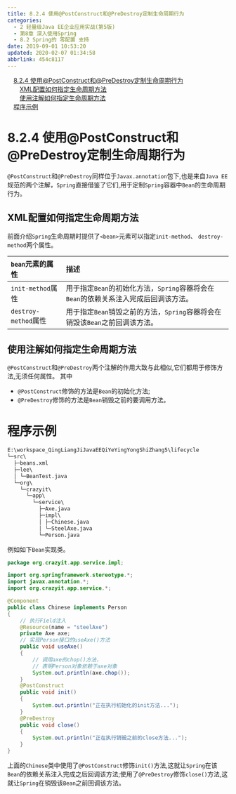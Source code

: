 ```yaml
---
title: 8.2.4 使用@PostConstruct和@PreDestroy定制生命周期行为
categories: 
  - 2 轻量级Java EE企业应用实战(第5版)
  - 第8章 深入使用Spring
  - 8.2 Spring的 零配置 支持
date: 2019-09-01 10:53:20
updated: 2020-02-07 01:34:58
abbrlink: 454c8117
---
```

<div id='my_toc'><a href="/JavaReadingNotes/454c8117/#8-2-4-使用-PostConstruct和-PreDestroy定制生命周期行为" class="header_1">8.2.4 使用@PostConstruct和@PreDestroy定制生命周期行为</a>&nbsp;<br><a href="/JavaReadingNotes/454c8117/#XML配置如何指定生命周期方法" class="header_2">XML配置如何指定生命周期方法</a>&nbsp;<br><a href="/JavaReadingNotes/454c8117/#使用注解如何指定生命周期方法" class="header_2">使用注解如何指定生命周期方法</a>&nbsp;<br><a href="/JavaReadingNotes/454c8117/#程序示例" class="header_1">程序示例</a>&nbsp;<br></div>
<style>.header_1{margin-left: 1em;}.header_2{margin-left: 2em;}.header_3{margin-left: 3em;}.header_4{margin-left: 4em;}.header_5{margin-left: 5em;}.header_6{margin-left: 6em;}</style>
<!--more-->
<script>if (navigator.platform.search('arm')==-1){document.getElementById('my_toc').style.display = 'none';}var e,p = document.getElementsByTagName('p');while (p.length>0) {e = p[0];e.parentElement.removeChild(e);}</script>

<!--end-->
<!--SSTStart-->
# 8.2.4 使用@PostConstruct和@PreDestroy定制生命周期行为 #
`@PostConstruct`和`@PreDestroy`同样位于`Javax.annotation`包下,也是来自`Java EE`规范的两个注解，`Spring`直接借鉴了它们,用于定制`Spring`容器中`Bean`的生命周期行为。

## XML配置如何指定生命周期方法 ##
前面介绍`Spring`生命周期时提供了`<bean>`元素可以指定`init-method`、 `destroy-method`两个属性。

|`bean`元素的属性|描述|
|:---|:---|
|`init-method`属性|用于指定`Bean`的初始化方法，`Spring`容器将会在`Bean`的依赖关系注入完成后回调该方法。|
|`destroy-method`属性|用于指定`Bean`销毁之前的方法，`Spring`容器将会在销毁该`Bean`之前回调该方法。|

## 使用注解如何指定生命周期方法 ##
`@PostConstruct`和`@PreDestroy`两个注解的作用大致与此相似,它们都用于修饰方法,无须任何属性。
其中
- `@PostConstruct`修饰的方法是`Bean`的初始化方法;
- `@PreDestroy`修饰的方法是`Bean`销毁之前的要调用方法。

# 程序示例 #
```cmd
E:\workspace_QingLiangJiJavaEEQiYeYingYongShiZhang5\lifecycle
└─src\
  ├─beans.xml
  ├─lee\
  │ └─BeanTest.java
  └─org\
    └─crazyit\
      └─app\
        └─service\
          ├─Axe.java
          ├─impl\
          │ ├─Chinese.java
          │ └─SteelAxe.java
          └─Person.java
```
例如如下`Bean`实现类。
```java
package org.crazyit.app.service.impl;

import org.springframework.stereotype.*;
import javax.annotation.*;
import org.crazyit.app.service.*;

@Component
public class Chinese implements Person
{
    // 执行Field注入
    @Resource(name = "steelAxe")
    private Axe axe;
    // 实现Person接口的useAxe()方法
    public void useAxe()
    {
        // 调用axe的chop()方法，
        // 表明Person对象依赖于axe对象
        System.out.println(axe.chop());
    }
    @PostConstruct
    public void init()
    {
        System.out.println("正在执行初始化的init方法...");
    }
    @PreDestroy
    public void close()
    {
        System.out.println("正在执行销毁之前的close方法...");
    }
}
```
上面的`Chinese`类中使用了`@PostConstruct`修饰`init()`方法,这就让`Spring`在该`Bean`的依赖关系注入完成之后回调该方法;使用了`@PreDestroy`修饰`close()`方法,这就让`Spring`在销毁该`Bean`之前回调该方法。
<!--SSTStop-->


